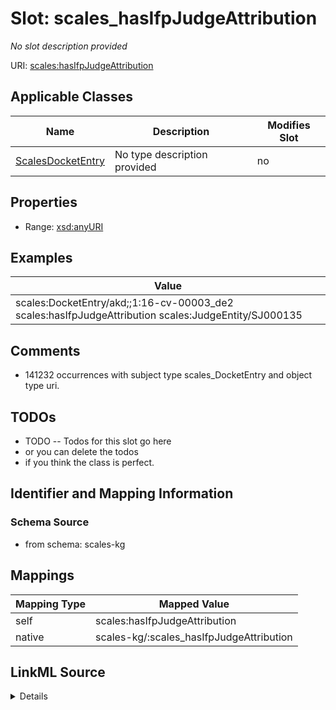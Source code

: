 

# Slot: scales_hasIfpJudgeAttribution


_No slot description provided_





URI: [scales:hasIfpJudgeAttribution](http://schemas.scales-okn.org/rdf/scales#hasIfpJudgeAttribution)



<!-- no inheritance hierarchy -->





## Applicable Classes

| Name | Description | Modifies Slot |
| --- | --- | --- |
| [ScalesDocketEntry](../classes/ScalesDocketEntry.md) | No type description provided |  no  |







## Properties

* Range: [xsd:anyURI](http://www.w3.org/2001/XMLSchema#anyURI)






## Examples

| Value |
| --- |
| scales:DocketEntry/akd;;1:16-cv-00003_de2 scales:hasIfpJudgeAttribution scales:JudgeEntity/SJ000135 |

## Comments

* 141232 occurrences with subject type scales_DocketEntry and object type uri.

## TODOs

* TODO -- Todos for this slot go here
* or you can delete the todos
* if you think the class is perfect.

## Identifier and Mapping Information







### Schema Source


* from schema: scales-kg




## Mappings

| Mapping Type | Mapped Value |
| ---  | ---  |
| self | scales:hasIfpJudgeAttribution |
| native | scales-kg/:scales_hasIfpJudgeAttribution |




## LinkML Source

<details>
```yaml
name: scales_hasIfpJudgeAttribution
description: No slot description provided
todos:
- TODO -- Todos for this slot go here
- or you can delete the todos
- if you think the class is perfect.
comments:
- 141232 occurrences with subject type scales_DocketEntry and object type uri.
examples:
- value: scales:DocketEntry/akd;;1:16-cv-00003_de2 scales:hasIfpJudgeAttribution scales:JudgeEntity/SJ000135
from_schema: scales-kg
rank: 1000
slot_uri: scales:hasIfpJudgeAttribution
alias: scales_hasIfpJudgeAttribution
domain_of:
- scales_DocketEntry
range: uri

```
</details>